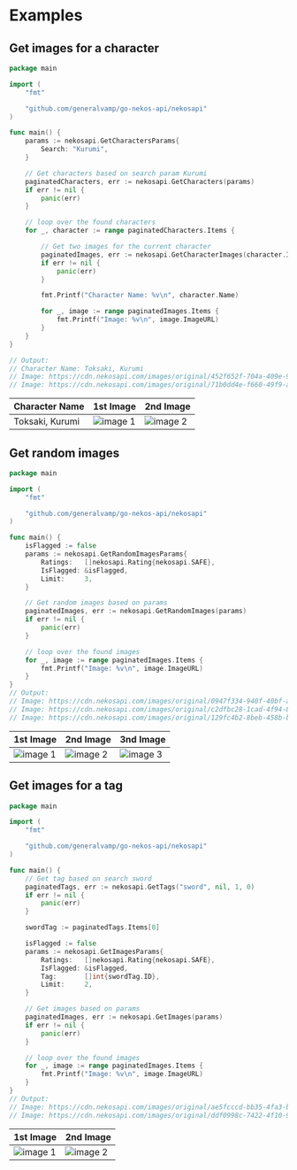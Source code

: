 # Examples

## Get images for a character

```go
package main

import (
	"fmt"

	"github.com/generalvamp/go-nekos-api/nekosapi"
)

func main() {
	params := nekosapi.GetCharactersParams{
		Search: "Kurumi",
	}

	// Get characters based on search param Kurumi
	paginatedCharacters, err := nekosapi.GetCharacters(params)
	if err != nil {
		panic(err)
	}

	// loop over the found characters
	for _, character := range paginatedCharacters.Items {

		// Get two images for the current character
		paginatedImages, err := nekosapi.GetCharacterImages(character.ID, 2, 0)
		if err != nil {
			panic(err)
		}

		fmt.Printf("Character Name: %v\n", character.Name)

		for _, image := range paginatedImages.Items {
			fmt.Printf("Image: %v\n", image.ImageURL)
		}
	}
}

// Output:
// Character Name: Toksaki, Kurumi
// Image: https://cdn.nekosapi.com/images/original/452f652f-704a-409e-9ec0-2874684a4152.webp
// Image: https://cdn.nekosapi.com/images/original/71b0dd4e-f660-49f9-ae6f-cddab2ec0eed.webp
```

| Character Name    | 1st Image   | 2nd Image |
| ---------------   | ---------   | ----------|
| Toksaki, Kurumi     | ![image 1](https://cdn.nekosapi.com/images/original/452f652f-704a-409e-9ec0-2874684a4152.webp)| ![image 2](https://cdn.nekosapi.com/images/original/71b0dd4e-f660-49f9-ae6f-cddab2ec0eed.webp) |

## Get random images

```go
package main

import (
	"fmt"

	"github.com/generalvamp/go-nekos-api/nekosapi"
)

func main() {
	isFlagged := false
	params := nekosapi.GetRandomImagesParams{
		Ratings:   []nekosapi.Rating{nekosapi.SAFE},
		IsFlagged: &isFlagged,
		Limit:     3,
	}

	// Get random images based on params
	paginatedImages, err := nekosapi.GetRandomImages(params)
	if err != nil {
		panic(err)
	}

	// loop over the found images
	for _, image := range paginatedImages.Items {
		fmt.Printf("Image: %v\n", image.ImageURL)
	}
}
// Output:
// Image: https://cdn.nekosapi.com/images/original/0947f334-940f-40bf-a857-166a3f38dcca.webp
// Image: https://cdn.nekosapi.com/images/original/c2dfbc28-1cad-4f94-8ff2-501b4b60ff74.webp
// Image: https://cdn.nekosapi.com/images/original/129fc4b2-8beb-458b-bdfd-5af0b7818247.webp
```

| 1st Image   | 2nd Image   | 3nd Image |
| ---------   | ---------   | --------- |
| ![image 1](https://cdn.nekosapi.com/images/original/0947f334-940f-40bf-a857-166a3f38dcca.webp)    | ![image 2](https://cdn.nekosapi.com/images/original/c2dfbc28-1cad-4f94-8ff2-501b4b60ff74.webp)| ![image 3](https://cdn.nekosapi.com/images/original/129fc4b2-8beb-458b-bdfd-5af0b7818247.webp) |

## Get images for a tag
```go
package main

import (
	"fmt"

	"github.com/generalvamp/go-nekos-api/nekosapi"
)

func main() {
	// Get tag based on search sword
	paginatedTags, err := nekosapi.GetTags("sword", nil, 1, 0)
	if err != nil {
		panic(err)
	}

	swordTag := paginatedTags.Items[0]

	isFlagged := false
	params := nekosapi.GetImagesParams{
		Ratings:   []nekosapi.Rating{nekosapi.SAFE},
		IsFlagged: &isFlagged,
		Tag:       []int{swordTag.ID},
		Limit:     2,
	}

	// Get images based on params
	paginatedImages, err := nekosapi.GetImages(params)
	if err != nil {
		panic(err)
	}

	// loop over the found images
	for _, image := range paginatedImages.Items {
		fmt.Printf("Image: %v\n", image.ImageURL)
	}
}
// Output:
// Image: https://cdn.nekosapi.com/images/original/ae5fcccd-bb35-4fa3-b6e8-12ac3b7ab10a.webp
// Image: https://cdn.nekosapi.com/images/original/ddf0998c-7422-4f10-9ab7-536bc0be3d2d.webp
```

|  1st Image   | 2nd Image |
| -----------  | --------- |
| ![image 1](https://cdn.nekosapi.com/images/original/ae5fcccd-bb35-4fa3-b6e8-12ac3b7ab10a.webp)| ![image 2](https://cdn.nekosapi.com/images/original/ddf0998c-7422-4f10-9ab7-536bc0be3d2d.webp) |